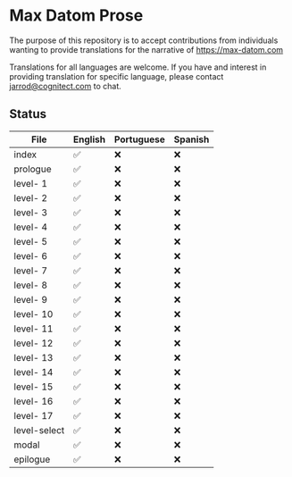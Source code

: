 # Max Datom Prose

The purpose of this repository is to accept contributions from individuals wanting to provide translations for the narrative of https://max-datom.com

Translations for all languages are welcome. If you have and interest in providing translation for specific language, please contact jarrod@cognitect.com to chat.

## Status

| File         | English  | Portuguese | Spanish    |
|--------------|----------|------------|------------|
| index        | ✅       | ❌         | ❌         |
| prologue     | ✅       | ❌         | ❌         |
| level- 1     | ✅       | ❌         | ❌         |
| level- 2     | ✅       | ❌         | ❌         |
| level- 3     | ✅       | ❌         | ❌         |
| level- 4     | ✅       | ❌         | ❌         |
| level- 5     | ✅       | ❌         | ❌         |
| level- 6     | ✅       | ❌         | ❌         |
| level- 7     | ✅       | ❌         | ❌         |
| level- 8     | ✅       | ❌         | ❌         |
| level- 9     | ✅       | ❌         | ❌         |
| level- 10    | ✅       | ❌         | ❌         |
| level- 11    | ✅       | ❌         | ❌         |
| level- 12    | ✅       | ❌         | ❌         |
| level- 13    | ✅       | ❌         | ❌         |
| level- 14    | ✅       | ❌         | ❌         |
| level- 15    | ✅       | ❌         | ❌         |
| level- 16    | ✅       | ❌         | ❌         |
| level- 17    | ✅       | ❌         | ❌         |
| level-select | ✅       | ❌         | ❌         |
| modal        | ✅       | ❌         | ❌         |
| epilogue     | ✅       | ❌         | ❌         |
